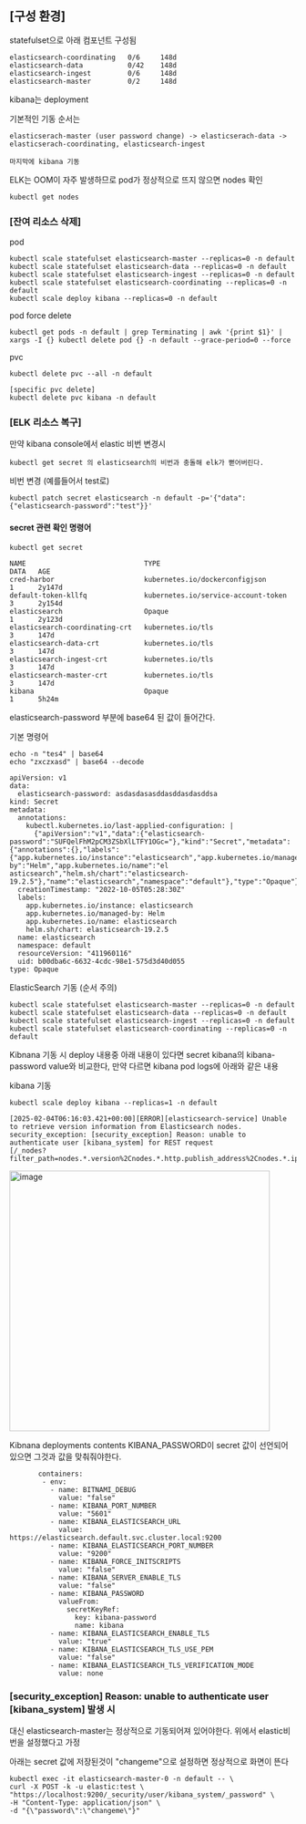 ## [구성 환경] 

statefulset으로 아래 컴포넌트 구성됨

```
elasticsearch-coordinating   0/6     148d
elasticsearch-data           0/42    148d
elasticsearch-ingest         0/6     148d
elasticsearch-master         0/2     148d
```

kibana는 deployment

기본적인 기동 순서는

```
elasticserach-master (user password change) -> elasticserach-data -> elasticserach-coordinating, elasticsearch-ingest

마지막에 kibana 기동
```

ELK는 OOM이 자주 발생하므로 pod가 정상적으로 뜨지 않으면 nodes 확인

```
kubectl get nodes
```


### [잔여 리소스 삭제]

pod

```
kubectl scale statefulset elasticsearch-master --replicas=0 -n default
kubectl scale statefulset elasticsearch-data --replicas=0 -n default
kubectl scale statefulset elasticsearch-ingest --replicas=0 -n default
kubectl scale statefulset elasticsearch-coordinating --replicas=0 -n default
kubectl scale deploy kibana --replicas=0 -n default
```

pod force delete

```
kubectl get pods -n default | grep Terminating | awk '{print $1}' | xargs -I {} kubectl delete pod {} -n default --grace-period=0 --force
```

pvc

```
kubectl delete pvc --all -n default

[specific pvc delete]
kubectl delete pvc kibana -n default
```

### [ELK 리소스 복구]

만약 kibana console에서 elastic 비번 변경시

```
kubectl get secret 의 elasticsearch의 비번과 충돌해 elk가 뻗어버린다.
```

비번 변경 (예를들어서 test로)
```
kubectl patch secret elasticsearch -n default -p='{"data":{"elasticsearch-password":"test"}}'
```

#### secret 관련 확인 명령어

```
kubectl get secret

NAME                             TYPE                                  DATA   AGE
cred-harbor                      kubernetes.io/dockerconfigjson        1      2y147d
default-token-kllfq              kubernetes.io/service-account-token   3      2y154d
elasticsearch                    Opaque                                1      2y123d
elasticsearch-coordinating-crt   kubernetes.io/tls                     3      147d
elasticsearch-data-crt           kubernetes.io/tls                     3      147d
elasticsearch-ingest-crt         kubernetes.io/tls                     3      147d
elasticsearch-master-crt         kubernetes.io/tls                     3      147d
kibana                           Opaque                                1      5h24m
```

elasticsearch-password 부분에 base64 된 값이 들어간다.

기본 명령어
```
echo -n "tes4" | base64
echo "zxczxasd" | base64 --decode
```

```
apiVersion: v1
data:
  elasticsearch-password: asdasdasasddasddasdasddsa
kind: Secret
metadata:
  annotations:
    kubectl.kubernetes.io/last-applied-configuration: |
      {"apiVersion":"v1","data":{"elasticsearch-password":"SUFQelFhM2pCM3ZSbXlLTFY1OGc="},"kind":"Secret","metadata":{"annotations":{},"labels":{"app.kubernetes.io/instance":"elasticsearch","app.kubernetes.io/managed-by":"Helm","app.kubernetes.io/name":"el
asticsearch","helm.sh/chart":"elasticsearch-19.2.5"},"name":"elasticsearch","namespace":"default"},"type":"Opaque"}
  creationTimestamp: "2022-10-05T05:28:30Z"
  labels:
    app.kubernetes.io/instance: elasticsearch
    app.kubernetes.io/managed-by: Helm
    app.kubernetes.io/name: elasticsearch
    helm.sh/chart: elasticsearch-19.2.5
  name: elasticsearch
  namespace: default
  resourceVersion: "411960116"
  uid: b00dba6c-6632-4cdc-98e1-575d3d40d055
type: Opaque
```


ElasticSearch 기동 (순서 주의)
```
kubectl scale statefulset elasticsearch-master --replicas=0 -n default
kubectl scale statefulset elasticsearch-data --replicas=0 -n default
kubectl scale statefulset elasticsearch-ingest --replicas=0 -n default
kubectl scale statefulset elasticsearch-coordinating --replicas=0 -n default
```

Kibnana 기동 시 deploy 내용중 아래 내용이 있다면 secret kibana의 kibana-password value와 비교한다, 만약 다르면 kibana pod logs에 아래와 같은 내용

kibana 기동

```
kubectl scale deploy kibana --replicas=1 -n default
```

```
[2025-02-04T06:16:03.421+00:00][ERROR][elasticsearch-service] Unable to retrieve version information from Elasticsearch nodes.
security_exception: [security_exception] Reason: unable to authenticate user [kibana_system] for REST request
[/_nodes?filter_path=nodes.*.version%2Cnodes.*.http.publish_address%2Cnodes.*.ip]
```

<img width="457" alt="image" src="https://github.com/user-attachments/assets/33c57b36-00c5-423b-a3ec-977aa51edb0a" />

Kibnana deployments contents KIBANA_PASSWORD이 secret 값이 선언되어 있으면 그것과 값을 맞춰줘야한다.

```
       containers:
        - env:
          - name: BITNAMI_DEBUG
            value: "false"
          - name: KIBANA_PORT_NUMBER
            value: "5601"
          - name: KIBANA_ELASTICSEARCH_URL
            value: https://elasticsearch.default.svc.cluster.local:9200
          - name: KIBANA_ELASTICSEARCH_PORT_NUMBER
            value: "9200"
          - name: KIBANA_FORCE_INITSCRIPTS
            value: "false"
          - name: KIBANA_SERVER_ENABLE_TLS
            value: "false"
          - name: KIBANA_PASSWORD
            valueFrom:
              secretKeyRef:
                key: kibana-password
                name: kibana
          - name: KIBANA_ELASTICSEARCH_ENABLE_TLS
            value: "true"
          - name: KIBANA_ELASTICSEARCH_TLS_USE_PEM
            value: "false"
          - name: KIBANA_ELASTICSEARCH_TLS_VERIFICATION_MODE
            value: none

```

### [security_exception] Reason: unable to authenticate user [kibana_system] 발생 시
 
대신 elasticsearch-master는 정상적으로 기동되어져 있어야한다. 위에서 elastic비번을 설정했다고 가정

아래는 secret 값에 저장된것이 "changeme"으로 설정하면 정상적으로 화면이 뜬다

```
kubectl exec -it elasticsearch-master-0 -n default -- \
curl -X POST -k -u elastic:test \
"https://localhost:9200/_security/user/kibana_system/_password" \
-H "Content-Type: application/json" \
-d "{\"password\":\"changeme\"}"

```




